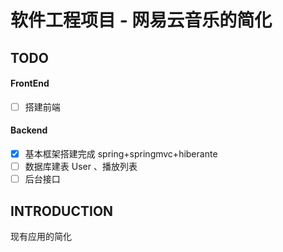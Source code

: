 # 软件工程项目 -  网易云音乐的简化



## TODO

#### FrontEnd
- [ ]  搭建前端
#### Backend
- [x] 基本框架搭建完成 spring+springmvc+hiberante 
- [ ] 数据库建表 User 、播放列表
- [ ] 后台接口

## INTRODUCTION

现有应用的简化